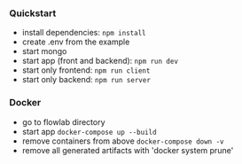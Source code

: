 ### Quickstart

- install dependencies: `npm install`  
- create .env from the example  
- start mongo  
- start app (front and backend): `npm run dev`  
- start only frontend: `npm run client`  
- start only backend: `npm run server` 

### Docker 

- go to flowlab directory
- start app `docker-compose up --build`
- remove containers from above `docker-compose down -v`
- remove all generated artifacts with 'docker system prune'

